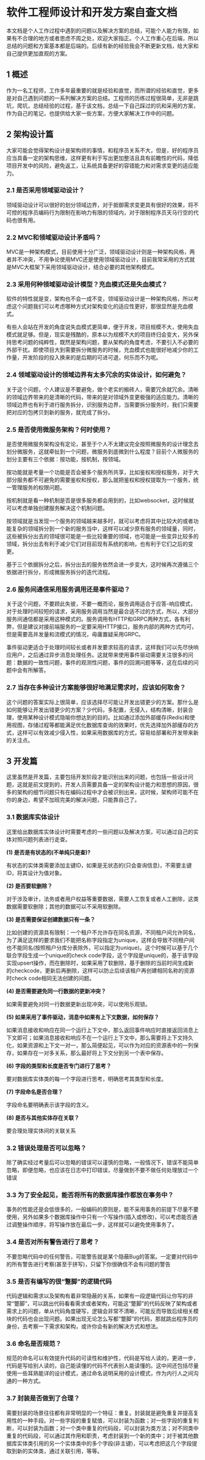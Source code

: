 # **软件工程师设计和开发方案自查文档**
本文档是个人工作过程中遇到的问题以及解决方案的总结，可能个人能力有限，如果有不合理的地方或者思虑不周之处，欢迎大家指正。个人工作重心在后端，所以总结的问题和方案基本都是后端的。后续有新的经验我会不断更新文档，给大家和自己提供更加直观的方案。

## **1 概述**
作为一名工程师，工作多年最重要的就是经验和直觉，而所谓的经验和直觉，更多是对自己遇到问题的一系列解决方案的总结。工程师的历练过程很简单，无非是跳坑，爬坑，总结经验的过程，基于该文档，总结一下自己踩过的坑和采用的方案，作为自己的笔记，也提供给大家一些方案，方便大家解决工作中的问题。

## **2 架构设计篇**
大家可能会觉得架构设计是架构师的事情，和程序员关系不大，但是，好的程序员应当具备一定的架构思维，这样更有利于写出更加整洁且具有前瞻性的代码，降低项目开发中的风险，避免返工，让系统具备更好的容错能力和对需求变更的适应能力。

### **2.1 是否采用领域驱动设计？**
领域驱动设计可以很好的划分领域边界，对于抵御需求变更具有很好的效果，将不可控的程序员编码行为限制在影响力有限的领域内，对于限制程序员天马行空的代码也很有用。

### **2.2 MVC和领域驱动设计矛盾吗？**
MVC是一种架构模式，目前使用十分广泛，领域驱动设计则是一种架构风格，两者并不冲突，不用争论使用MVC还是使用领域驱动设计，目前我常采用的方式就是MVC大框架下采用领域驱动设计，结合必要的其他架构模式。

### **2.3 采用何种领域驱动设计模型？充血模式还是失血模式？**
软件的特性就是变，架构也不会一成不变，领域驱动设计是一种架构风格，所以考虑这个问题我们可以考虑哪种方式对架构变化的适应性更好，那很显然是充血模式。

有些人会站在开发的角度说失血模式更简单，便于开发，项目规模不大，使用失血模式就足够。但是，现实是残酷的，原本以为规模不大的项目终归会变大，另外保持思考问题的纯粹性，既然是架构问题，要从架构的角度考虑，不要引入不必要的外部干扰。即使项目大到需要拆分微服务的时候，充血模式也能很好地减少你的工作量，开发阶段的投入换来的是后期的可进可退，何乐而不为呢。

### **2.4 领域驱动设计的领域边界有太多冗余的实体设计，如何避免？**
关于这个问题，个人建议是不要避免，做个老实的搬砖人，需要冗余就冗余。清晰的领域边界带来的是清晰的代码，带来的是对领域外变更极强的适应能力。清晰的领域边界也有利于进行服务拆分，识别服务边界，当需要拆分服务时，我们只需要把对应的包拷贝到新的服务，就完成了拆分。

### **2.5 是否使用微服务架构？何时使用？**
是否使用微服务架构没有定论，甚至于个人不太建议完全按照微服务的设计理念去划分微服务，这就牵扯到一个问题，微服务到底微到什么程度？目前个人微服务的划分主要有三个依据：按功能，按机制，按领域。

按功能就是考量一个功能是否会被多个服务所共享，比如鉴权和授权服务，对于大部分服务都不可避免的需要鉴权和授权，那么就把鉴权和授权提取为一个服务，统一管理服务的权限问题。

按机制就是看一种机制是否是很多服务都会用到的，比如websocket，这时候就可以考虑单独创建服务解决这个机制问题。

按领域就是当发现一个服务的领域越来越多时，就可以考虑将其中比较大的或者功能复杂的领域拆分到一个新的服务当中，这样可以减少原有服务的领域量，同时，这些被拆分出去的领域很可能是一些比较重要的领域，也可能是一些变异比较多的领域，拆分出去有利于减少它们对目前现有系统的影响，也有利于它们之后的变更。

基于三个依据拆分之后，拆分出去的服务依然会进一步变大，这时候再次遵循三个依据进行拆分，形成微服务拆分的迭代流程。

### **2.6 服务间通信采用服务调用还是事件驱动？**
关于这个问题，不要顾此失彼，不要一概而论，服务调用适合于应答-响应模式，对于处理时间较短的请求，采用服务调用当然是最合适不过的方式，所以，大部分服务间通信都是采用这种模式的。服务调用有HTTP和GRPC两种方式，各有利弊，但是建议对接前端服务的一定要采用HTTP接口，服务内部的两种方式均可，但是需要高并发量和流模式的情况，毋庸置疑采用GRPC。

事件驱动更适合于处理时间较长或者并发要求较高的请求，这样我们可以先尽快响应用户，之后通过异步消息处理任务。这就带来使用事件驱动需要关注很多的问题：数据的一致性问题，事件的观测性问题，事件的回溯问题等等，这在后续的问题中会有所解答。

### **2.7 当存在多种设计方案能够很好地满足需求时，应该如何取舍？**
这个问题的答案实际上很简单，应该选择尽可能让开发出错更少的方案。那什么是如何能够让开发出错更少的方案？少代码，多配置，无侵入，结构清晰，封装合理，使用某种设计模式隐喻你想达到的目的。比如通过添加外部缓存(Redis)和使用视图，存储过程等都能满足优化数据库查询的效果时，优先选择加外部缓存的方式，这样可以有效减少侵入性，如果采用数据库的方式，容易给部署和开发带来新的关注点。

## **3 开发篇**
这里虽然是开发篇，主要包括开发阶段才能识别出来的问题，也包括一些设计问题，这就是前文提到的，开发人员需要具备一定的架构设计能力和思想的原因，很多的架构的细节问题只有在编码过程中才会被识别出来，这时候，架构师可能不在你的身边，希望不加班完美的解决问题，只能靠自己了。

### **3.1 数据库实体设计**
这里给出数据库实体设计时需要考虑的一些问题以及解决方案，可以通过自己的实体对照问题列表进行走查。

**(1) 是否是有状态的(不单纯只是查)?**

有状态的实体类需要添加主键ID，如果是无状态的(只会查询信息)，不需要主键ID，将其设计为值对象。

**(2) 是否要软删除？**

对于涉及审计，法务或者用户权益等重要数据，需要人工恢复或者人工删除，这类数据需要软删除；其他的数据可以不采用软删除。

**(3) 是否需要保证创建数据只有一条？**

比如创建的资源具有限制：一个租户不允许存在同名资源，不同租户间允许同名，为了满足这样的要求我们不能把名称字段指定为unique，这样会导致不同租户间也不能同名(按照租户分库分表除外，可以指定为unique)。这个时候可以基于几个联合字段生成一个unique的check code字段，这个字段是unique的，基于该字段实现upsert操作，而在删除时，如果采用了软删除，基于删除的当前时间生成新的checkcode，更新后再删除，这样可以防止后续该租户再创建相同名称的资源时check code相同无法创建的问题。

**(4) 是否需要避免同一行数据的更新冲突？**

如果需要避免对同一行数据更新出现冲突，可以使用乐观锁。

**(5) 如果采用了事件驱动，消息中如果有上下文数据，如何保存？**

如果消息接收和响应在同一个运行上下文中，那么返回事件响应时直接返回消息上下文即可；如果消息接收和响应不在一个运行上下文中，那么需要将上下文持久化，如果资源和上下文一对一，那么简便起见，可以作为对应的资源表中的一列保存，如果存在一对多关系，那么最好将上下文分到另一个表中保存。

**(6) 字段的类型和长度是否专门进行了思考？**

要对数据库实体类的每一个字段进行思考，明确思考其类型和长度。

**(7) 字段命名是否合理？**

字段命名要明确表示该字段的含义。

**(8) 是否与其他实体存在关联？**

要合理处理实体间的关联关系

### **3.2 错误处理是否可以忽略？**
除了确实经过考量后可以忽略的错误可以谨慎的忽略，一般情况下，错误不能简单忽略，即便忽略，也应该在日志中打印错误，尽量做到不要不做任何处理放过一个错误

### **3.3 为了安全起见，能否将所有的数据库操作都放在事务中？**
事务的性能还是会低很多的，一般编码的原则是，能不采用事务的前提下尽量不要使用，另外如果多个数据库操作中只有一个写操作(插入或修改)，可以考虑能否通过调整操作顺序，将写操作放在最后一步，这样就可以避免使用事务了。

### **3.4 是否对所有警告进行了思考？**
不要忽略代码中的任何警告，可能警告就是某个隐蔽Bug的答案。一定要对代码中的所有警告进行考察(甚至于拼写)，只留下你很确信不会有问题的警告

### **3.5 是否有编写的很“蹩脚”的逻辑代码**
代码逻辑和需求以及架构有着非常隐蔽的关系，如果有一段逻辑代码让你写的非常“蹩脚”，可以跳出代码看看需求或者架构，可能这“蹩脚”的代码反映了架构或者需求上的问题，单从代码角度硬写，逻辑会非常不清晰，可能反而导致后续相关模块的代码也会出现问题。如果出现无论怎么写都“蹩脚”的代码，那就跳出程序员的身份，去考察一下需求和架构，或许你会有新的解决方式和想法。

### **3.6 命名是否规范？**
规范的命名可以有效提升代码的可读性和维护性，代码是写给人读的，更进一步，代码是写给别人读的，自己能读懂的代码不代表别人能读懂的。这中间还包括尽量使用一些耳熟能详的设计模式，通过命名说明采用的设计模式，作为内行人之间沟通的一种方式。

### **3.7 封装是否做到了合理？**
需要封装的场景往往都有非常明显的一个特征：重复。封装就是避免重复并提高复用性的一种手段。对一些字段的重复赋值，可以封装为函数；对一些字段的重复判断，可以封装为函数；对一个类中重复的代码段，可以封装为类方法；对不同类中重复的代码段，可以通过其作用和职责，考虑封装到一个新的类中；对于被其他数据库实体类引用的另一个实体类中的多个字段(非主键)，可以考虑把这几个字段提取到新的实体类，通过关联引用，等等。
